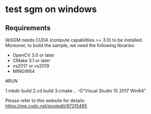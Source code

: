 # test sgm on windows

## Requirements
libSGM needs CUDA (compute capabilities >= 3.0) to be installed.  
Moreover, to build the sample, we need the following libraries:
- OpenCV 3.0 or later
- CMake 3.1 or later
- vs2017 or vs2019
- MINGW64

#RUN

 1.mkdir build
 2.cd build
 3.cmake .. -G"Visual Studio 15 2017 Win64"
 
 Please refer to this website for details:
 https://mp.csdn.net/postedit/97315485


